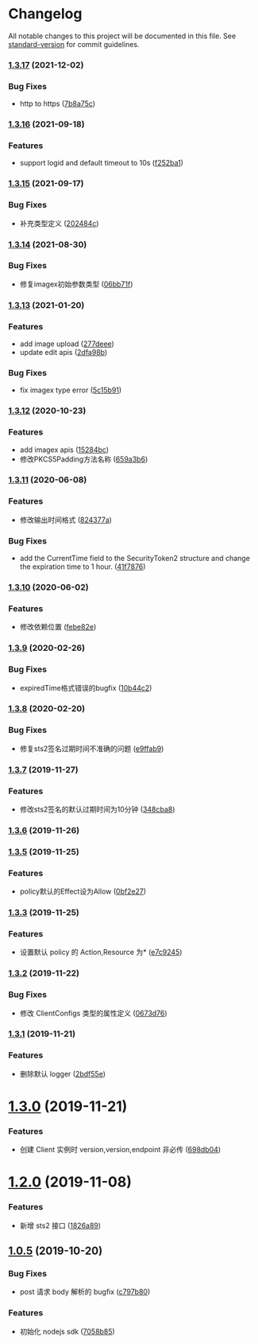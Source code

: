 # Changelog

All notable changes to this project will be documented in this file. See [standard-version](https://github.com/conventional-changelog/standard-version) for commit guidelines.

### [1.3.17](https://github.com/TTvcloud/vcloud-sdk-nodejs/compare/v1.3.16...v1.3.17) (2021-12-02)


### Bug Fixes

* http to https ([7b8a75c](https://github.com/TTvcloud/vcloud-sdk-nodejs/commit/7b8a75c72ddefca160af47517c981527d98e5f72))

### [1.3.16](https://github.com/TTvcloud/vcloud-sdk-nodejs/compare/v1.3.15...v1.3.16) (2021-09-18)


### Features

* support logid and default timeout to 10s ([f252ba1](https://github.com/TTvcloud/vcloud-sdk-nodejs/commit/f252ba1bc2aac58c9211bd0b5179b7d5099d35de))

### [1.3.15](https://github.com/TTvcloud/vcloud-sdk-nodejs/compare/v1.3.14...v1.3.15) (2021-09-17)


### Bug Fixes

* 补充类型定义 ([202484c](https://github.com/TTvcloud/vcloud-sdk-nodejs/commit/202484c9a33bfda0b3f683bd94ddce55fca023d3))

### [1.3.14](https://github.com/TTvcloud/vcloud-sdk-nodejs/compare/v1.3.13...v1.3.14) (2021-08-30)


### Bug Fixes

* 修复imagex初始参数类型 ([06bb71f](https://github.com/TTvcloud/vcloud-sdk-nodejs/commit/06bb71f260311ecbbe93ffcb25a8749c91fd6950))

### [1.3.13](https://github.com/TTvcloud/vcloud-sdk-nodejs/compare/v1.3.12...v1.3.13) (2021-01-20)


### Features

* add image upload ([277deee](https://github.com/TTvcloud/vcloud-sdk-nodejs/commit/277deeebc1ee91acee84cf6c7a717412a406f6de))
* update edit apis ([2dfa98b](https://github.com/TTvcloud/vcloud-sdk-nodejs/commit/2dfa98b189ea589efae9c84d42e920fd2903d317))


### Bug Fixes

* fix imagex type error ([5c15b91](https://github.com/TTvcloud/vcloud-sdk-nodejs/commit/5c15b912f3db2db96e3a78b535455cdfc8266b31))

### [1.3.12](https://github.com/TTvcloud/vcloud-sdk-nodejs/compare/v1.3.11...v1.3.12) (2020-10-23)


### Features

* add imagex apis ([15284bc](https://github.com/TTvcloud/vcloud-sdk-nodejs/commit/15284bc4305ded6fde19a797485f56252f2c97e1))
* 修改PKCS5Padding方法名称 ([659a3b6](https://github.com/TTvcloud/vcloud-sdk-nodejs/commit/659a3b69d3c300ad90badd21c149f5d89a707792))

### [1.3.11](https://github.com/TTvcloud/vcloud-sdk-nodejs/compare/v1.3.10...v1.3.11) (2020-06-08)


### Features

* 修改输出时间格式 ([824377a](https://github.com/TTvcloud/vcloud-sdk-nodejs/commit/824377af2033099444929bdd879f5e09d3b59638))


### Bug Fixes

* add the CurrentTime field to the SecurityToken2 structure and change the expiration time to 1 hour. ([41f7876](https://github.com/TTvcloud/vcloud-sdk-nodejs/commit/41f7876966ddc4fd0299efdd082d5702994821e9))

### [1.3.10](https://github.com/TTvcloud/vcloud-sdk-nodejs/compare/v1.3.9...v1.3.10) (2020-06-02)


### Features

* 修改依赖位置 ([febe82e](https://github.com/TTvcloud/vcloud-sdk-nodejs/commit/febe82e32eaf9e0f5cd88865007e9512c9176de5))

### [1.3.9](https://github.com/TTvcloud/vcloud-sdk-nodejs/compare/v1.3.8...v1.3.9) (2020-02-26)


### Bug Fixes

* expiredTime格式错误的bugfix ([10b44c2](https://github.com/TTvcloud/vcloud-sdk-nodejs/commit/10b44c2a09365ea3021b61f7c30f7adbe97e3d82))

### [1.3.8](https://github.com/TTvcloud/vcloud-sdk-nodejs/compare/v1.3.7...v1.3.8) (2020-02-20)


### Bug Fixes

* 修复sts2签名过期时间不准确的问题 ([e9ffab9](https://github.com/TTvcloud/vcloud-sdk-nodejs/commit/e9ffab9a8d9c32d8bc51b9717ca68c7d6602f18e))

### [1.3.7](https://github.com/TTvcloud/vcloud-sdk-nodejs/compare/v1.3.6...v1.3.7) (2019-11-27)


### Features

* 修改sts2签名的默认过期时间为10分钟 ([348cba8](https://github.com/TTvcloud/vcloud-sdk-nodejs/commit/348cba872d1d38da1239218d71e02140cc75f1e5))

### [1.3.6](https://github.com/TTvcloud/vcloud-sdk-nodejs/compare/v1.3.5...v1.3.6) (2019-11-26)

### [1.3.5](https://github.com/TTvcloud/vcloud-sdk-nodejs/compare/v1.3.4...v1.3.5) (2019-11-25)


### Features

* policy默认的Effect设为Allow ([0bf2e27](https://github.com/TTvcloud/vcloud-sdk-nodejs/commit/0bf2e27e6720782e9f4c888cfd66932c36a834e6))

### [1.3.3](https://github.com/TTvcloud/vcloud-sdk-nodejs/compare/v1.3.2...v1.3.3) (2019-11-25)

### Features

- 设置默认 policy 的 Action,Resource 为\* ([e7c9245](https://github.com/TTvcloud/vcloud-sdk-nodejs/commit/e7c9245a68c0490f4f7fab182496b7dcaa5bff23))

### [1.3.2](https://github.com/TTvcloud/vcloud-sdk-nodejs/compare/v1.3.1...v1.3.2) (2019-11-22)

### Bug Fixes

- 修改 ClientConfigs 类型的属性定义 ([0673d76](https://github.com/TTvcloud/vcloud-sdk-nodejs/commit/0673d76dd831cc7cc77786e5ffd637181d454938))

### [1.3.1](https://github.com/TTvcloud/vcloud-sdk-nodejs/compare/v1.3.0...v1.3.1) (2019-11-21)

### Features

- 删除默认 logger ([2bdf55e](https://github.com/TTvcloud/vcloud-sdk-nodejs/commit/2bdf55e8198c2c773c2e3bc2f15d3bba8e4c0f30))

# [1.3.0](https://github.com/TTvcloud/vcloud-sdk-nodejs/compare/v1.2.3...v1.3.0) (2019-11-21)

### Features

- 创建 Client 实例时 version,version,endpoint 非必传 ([698db04](https://github.com/TTvcloud/vcloud-sdk-nodejs/commit/698db045041774d89e3f41cf3f6a0e5dde723cd6))

# [1.2.0](https://github.com/TTvcloud/vcloud-sdk-nodejs/compare/v1.1.0...v1.2.0) (2019-11-08)

### Features

- 新增 sts2 接口 ([1826a89](https://github.com/TTvcloud/vcloud-sdk-nodejs/commit/1826a8996145cf2b77d66f0e41be0d4ab306060c))

## [1.0.5](https://github.com/TTvcloud/vcloud-sdk-nodejs/compare/7058b859a201c0f3a05a1680a671d584f1578878...v1.0.5) (2019-10-20)

### Bug Fixes

- post 请求 body 解析的 bugfix ([c797b80](https://github.com/TTvcloud/vcloud-sdk-nodejs/commit/c797b807f8fe8cfd6e10c96c3c74bb2833664564))

### Features

- 初始化 nodejs sdk ([7058b85](https://github.com/TTvcloud/vcloud-sdk-nodejs/commit/7058b859a201c0f3a05a1680a671d584f1578878))
